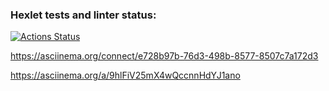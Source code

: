 ### Hexlet tests and linter status:
[![Actions Status](https://github.com/TimeToCodeSomething/frontend-project-46/actions/workflows/hexlet-check.yml/badge.svg)](https://github.com/TimeToCodeSomething/frontend-project-46/actions)

https://asciinema.org/connect/e728b97b-76d3-498b-8577-8507c7a172d3

https://asciinema.org/a/9hlFiV25mX4wQccnnHdYJ1ano
